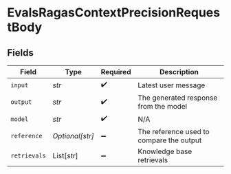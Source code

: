 # EvalsRagasContextPrecisionRequestBody


## Fields

| Field                                    | Type                                     | Required                                 | Description                              |
| ---------------------------------------- | ---------------------------------------- | ---------------------------------------- | ---------------------------------------- |
| `input`                                  | *str*                                    | :heavy_check_mark:                       | Latest user message                      |
| `output`                                 | *str*                                    | :heavy_check_mark:                       | The generated response from the model    |
| `model`                                  | *str*                                    | :heavy_check_mark:                       | N/A                                      |
| `reference`                              | *Optional[str]*                          | :heavy_minus_sign:                       | The reference used to compare the output |
| `retrievals`                             | List[*str*]                              | :heavy_minus_sign:                       | Knowledge base retrievals                |